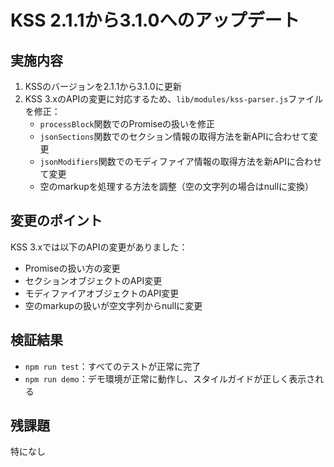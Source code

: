 # KSS 2.1.1から3.1.0へのアップデート

## 実施内容

1. KSSのバージョンを2.1.1から3.1.0に更新
2. KSS 3.xのAPIの変更に対応するため、`lib/modules/kss-parser.js`ファイルを修正：
   - `processBlock`関数でのPromiseの扱いを修正
   - `jsonSections`関数でのセクション情報の取得方法を新APIに合わせて変更
   - `jsonModifiers`関数でのモディファイア情報の取得方法を新APIに合わせて変更
   - 空のmarkupを処理する方法を調整（空の文字列の場合はnullに変換）

## 変更のポイント

KSS 3.xでは以下のAPIの変更がありました：
- Promiseの扱い方の変更
- セクションオブジェクトのAPI変更
- モディファイアオブジェクトのAPI変更
- 空のmarkupの扱いが空文字列からnullに変更

## 検証結果

- `npm run test`：すべてのテストが正常に完了
- `npm run demo`：デモ環境が正常に動作し、スタイルガイドが正しく表示される

## 残課題

特になし
